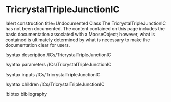 <!-- MOOSE Documentation Stub: Remove this when content is added. -->

# TricrystalTripleJunctionIC

!alert construction title=Undocumented Class
The TricrystalTripleJunctionIC has not been documented. The content contained on this page
includes the basic documentation associated with a MooseObject; however, what is contained is
ultimately determined by what is necessary to make the documentation clear for users.

!syntax description /ICs/TricrystalTripleJunctionIC

!syntax parameters /ICs/TricrystalTripleJunctionIC

!syntax inputs /ICs/TricrystalTripleJunctionIC

!syntax children /ICs/TricrystalTripleJunctionIC

!bibtex bibliography
